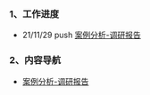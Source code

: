 ### 1、工作进度
* 21/11/29 push [案例分析-调研报告](https://github.com/547173318/web-IM/blob/main/beforeCoding/%E6%A1%88%E4%BE%8B%E5%88%86%E6%9E%90-%E8%B0%83%E7%A0%94%E6%8A%A5%E5%91%8A.docx)

### 2、内容导航
* [案例分析-调研报告](https://github.com/547173318/web-IM/blob/main/beforeCoding/%E6%A1%88%E4%BE%8B%E5%88%86%E6%9E%90-%E8%B0%83%E7%A0%94%E6%8A%A5%E5%91%8A.docx)
